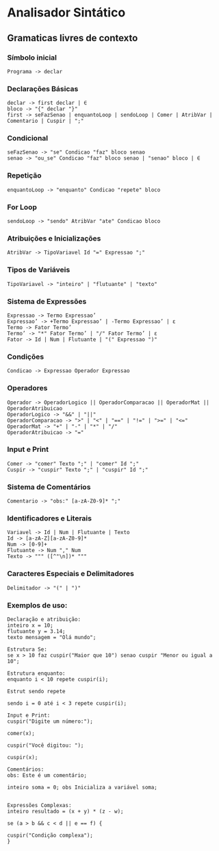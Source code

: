 <h1>Analisador Sintático</h1>

<h2>Gramaticas livres de contexto</h2>

<h3>Símbolo inicial</h3>

```
Programa -> declar
```

<h3>Declarações Básicas</h3>

```
declar -> first declar | ∈
bloco -> "{" declar "}"
first -> seFazSenao | enquantoLoop | sendoLoop | Comer | AtribVar | Comentario | Cuspir | ";"
```

<h3>Condicional</h3>

```
seFazSenao -> "se" Condicao "faz" bloco senao
senao -> "ou_se" Condicao "faz" bloco senao | "senao" bloco | ∈
```

<h3>Repetição</h3>

```
enquantoLoop -> "enquanto" Condicao "repete" bloco
```

<h3>For Loop</h3>

```
sendoLoop -> "sendo" AtribVar "ate" Condicao bloco
```

<h3>Atribuições e Inicializações</h3>

```
AtribVar -> TipoVariavel Id "=" Expressao ";"
```

<h3>Tipos de Variáveis</h3>

```
TipoVariavel -> "inteiro" | "flutuante" | "texto"
```

<h3>Sistema de Expressões</h3>

```
Expressao -> Termo Expressao’
Expressao’ -> +Termo Expressao’ | -Termo Expressao’ | ε
Termo -> Fator Termo’
Termo’ -> "*" Fator Termo’ | "/" Fator Termo’ | ε
Fator -> Id | Num | Flutuante | "(" Expressao ")"
```

<h3>Condições</h3>

```
Condicao -> Expressao Operador Expressao
```

<h3>Operadores</h3>

```
Operador -> OperadorLogico || OperadorComparacao || OperadorMat || OperadorAtribuicao
OperadorLogico -> "&&" | "||"
OperadorComparacao -> ">" | "<" | "==" | "!=" | ">=" | "<="
OperadorMat -> "+" | "-" | "*" | "/"
OperadorAtribuicao -> "="
```

<h3>Input e Print</h3>

```
Comer -> "comer" Texto ";" | "comer" Id ";"
Cuspir -> "cuspir" Texto ";" | "cuspir" Id ";"
```

<h3>Sistema de Comentários</h3>

```
Comentario -> "obs:" [a-zA-Z0-9]* ";"
```

<h3>Identificadores e Literais</h3>

```
Variavel -> Id | Num | Flutuante | Texto
Id -> [a-zA-Z][a-zA-Z0-9]*
Num -> [0-9]+
Flutuante -> Num "," Num
Texto -> """ ([^"\n])* """
```

<h3>Caracteres Especiais e Delimitadores</h3>

```
Delimitador -> "(" | ")"
```

<h3>Exemplos de uso:</h3>

```
Declaração e atribuição:
inteiro x = 10;
flutuante y = 3.14;
texto mensagem = "Olá mundo";

Estrutura Se:
se x > 10 faz cuspir("Maior que 10") senao cuspir "Menor ou igual a 10";

Estrutura enquanto:
enquanto i < 10 repete cuspir(i);

Estrut sendo repete

sendo i = 0 até i < 3 repete cuspir(i);

Input e Print:
cuspir("Digite um número:");

comer(x);

cuspir("Você digitou: ");

cuspir(x);

Comentários:
obs: Este é um comentário;

inteiro soma = 0; obs Inicializa a variável soma;


Expressões Complexas:
inteiro resultado = (x + y) * (z - w);

se (a > b && c < d || e == f) {

cuspir("Condição complexa");
}

```
